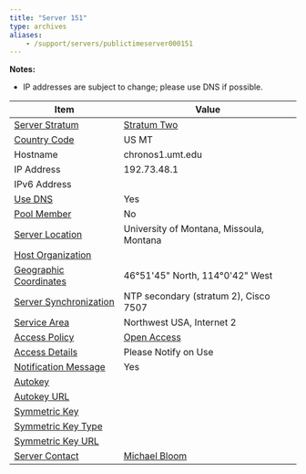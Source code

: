 ```yaml
---
title: "Server 151"
type: archives
aliases:
    - /support/servers/publictimeserver000151
---
```


**Notes:**

* IP addresses are subject to change; please use DNS if possible.

| Item | Value |
| ----- | ----- |
| [Server Stratum](/support/servers/serverstratum) | [Stratum Two](/support/servers/stratumtwotimeservers) |
| [Country Code](/support/servers/countrycode) | US MT |
| Hostname |  chronos1.umt.edu  |
| IP Address |  192.73.48.1  |
| IPv6 Address | |
| [Use DNS](/support/servers/usedns) | Yes |
| [Pool Member](/support/servers/poolmember) | No |
| [Server Location](/support/servers/serverlocation) |  University of Montana, Missoula, Montana |
| [Host Organization](/support/servers/hostorganization) | |
| [ Geographic Coordinates](/support/servers/geographiccoordinates) |  46°51'45" North, 114°0'42" West  |
| [Server Synchronization](/support/servers/serversynchronization) |  NTP secondary (stratum 2), Cisco 7507 |
| [Service Area](/support/servers/servicearea) |  Northwest USA, Internet 2 |
| [Access Policy](/support/servers/accesspolicy) | [Open Access](/support/servers/openaccess) |
| [Access Details](/support/servers/accessdetails) |  Please Notify on Use  |
| [Notification Message](/support/servers/notificationmessage) | Yes |
| [Autokey](/support/servers/autokey) |  |
| [Autokey URL](/support/servers/autokeyurl) | |
| [Symmetric Key](/support/servers/symmetrickey) | |
| [Symmetric Key Type](/support/servers/symmetrickeytype) | |
| [Symmetric Key URL](/support/servers/symmetrickeyurl) | |
| [Server Contact](/support/servers/servercontact) | [Michael Bloom](mailto:michael.bloom@umontana.edu) |